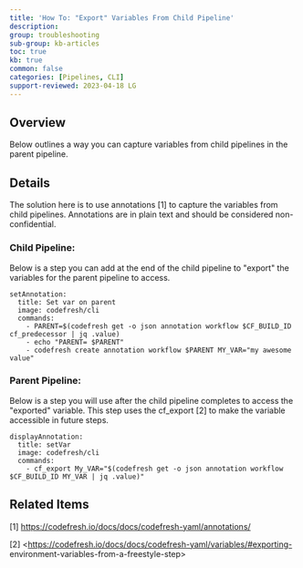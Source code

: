 ```yaml
---
title: 'How To: "Export" Variables From Child Pipeline'
description: 
group: troubleshooting
sub-group: kb-articles
toc: true
kb: true
common: false
categories: [Pipelines, CLI]
support-reviewed: 2023-04-18 LG
---
```


## Overview

Below outlines a way you can capture variables from child pipelines in the
parent pipeline.

## Details

The solution here is to use annotations [1] to capture the variables from
child pipelines. Annotations are in plain text and should be considered non-
confidential.

### Child Pipeline:

Below is a step you can add at the end of the child pipeline to "export" the
variables for the parent pipeline to access.

    
    
    setAnnotation:
      title: Set var on parent
      image: codefresh/cli
      commands:
        - PARENT=$(codefresh get -o json annotation workflow $CF_BUILD_ID cf_predecessor | jq .value)
        - echo "PARENT= $PARENT"
        - codefresh create annotation workflow $PARENT MY_VAR="my awesome value"
    

### Parent Pipeline:

Below is a step you will use after the child pipeline completes to access the
"exported" variable. This step uses the cf_export [2] to make the variable
accessible in future steps.

    
    
    displayAnnotation:
      title: setVar
      image: codefresh/cli
      commands:
        - cf_export My_VAR="$(codefresh get -o json annotation workflow $CF_BUILD_ID MY_VAR | jq .value)"
    

## Related Items

[1] <https://codefresh.io/docs/docs/codefresh-yaml/annotations/>

[2] <https://codefresh.io/docs/docs/codefresh-yaml/variables/#exporting-
environment-variables-from-a-freestyle-step>


